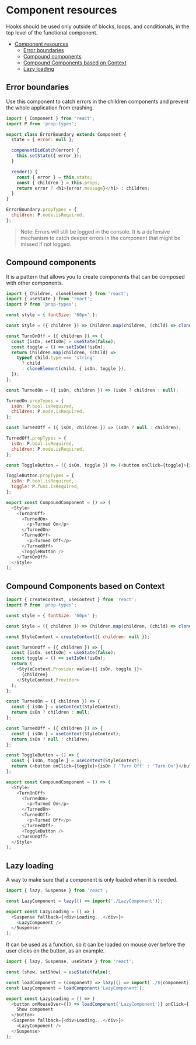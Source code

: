 <!-- markdownlint-disable MD024 MD033 -->

# Component resources

Hooks should be used only outside of blocks, loops, and conditionals, in the top level of the functional component.

- [Component resources](#component-resources)
  - [Error boundaries](#error-boundaries)
  - [Compound components](#compound-components)
  - [Compound Components based on Context](#compound-components-based-on-context)
  - [Lazy loading](#lazy-loading)

## Error boundaries

Use this component to catch errors in the children components and prevent the whole application from crashing.

~~~js
import { Component } from 'react';
import P from 'prop-types';

export class ErrorBoundary extends Component {
  state = { error: null };

  componentDidCatch(error) {
    this.setState({ error });
  }

  render() {
    const { error } = this.state;
    const { children } = this.props;
    return error ? <h1>{error.message}</h1> : children;
  }
}

ErrorBoundary.propTypes = {
  children: P.node.isRequired,
};
~~~

> Note: Errors will still be logged in the console. It is a defensive mechanism to catch deeper errors in the component that might be missed if not logged.

## Compound components

It is a pattern that allows you to create components that can be composed with other components.

~~~js
import { Children, cloneElement } from 'react';
import { useState } from 'react';
import P from 'prop-types';

const style = { fontSize: '60px' };

const Style = ({ children }) => Children.map(children, (child) => cloneElement(child, { ...style }));

const TurnOnOff = ({ children }) => {
  const [isOn, setIsOn] = useState(false);
  const toggle = () => setIsOn(!isOn);
  return Children.map(children, (child) =>
    typeof child.type === 'string'
      ? child
      : cloneElement(child, { isOn, toggle }),
  });
};

const TurnedOn = ({ isOn, children }) => (isOn ? children : null);

TurnedOn.propTypes = {
  isOn: P.bool.isRequired,
  children: P.node.isRequired,
};

const TurnedOff = ({ isOn, children }) => (isOn ? null : children);

TurnedOff.propTypes = {
  isOn: P.bool.isRequired,
  children: P.node.isRequired,
};

const ToggleButton = ({ isOn, toggle }) => (<button onClick={toggle}>{isOn ? 'Turn Off' : 'Turn On'}</button>);

ToggleButton.propTypes = {
  isOn: P.bool.isRequired,
  toggle: P.func.isRequired,
};

export const CompoundComponent = () => (
  <Style>
    <TurnOnOff>
      <TurnedOn>
        <p>Turned On</p>
      </TurnedOn>
      <TurnedOff>
        <p>Turned Off</p>
      </TurnedOff>
      <ToggleButton />
    </TurnOnOff>
  </Style>
);
~~~

## Compound Components based on Context

~~~js
import { createContext, useContext } from 'react';
import P from 'prop-types';

const style = { fontSize: '60px' };

const Style = ({ children }) => Children.map(children, (child) => cloneElement(child, { ...style }));

const StyleContext = createContext({ children: null });

const TurnOnOff = ({ children }) => {
  const [isOn, setIsOn] = useState(false);
  const toggle = () => setIsOn(!isOn);
  return (
    <StyleContext.Provider value={{ isOn, toggle }}>
      {children}
    </StyleContext.Provider>
  );
};

const TurnedOn = ({ children }) => {
  const { isOn } = useContext(StyleContext);
  return isOn ? children : null;
};

const TurnedOff = ({ children }) => {
  const { isOn } = useContext(StyleContext);
  return isOn ? null : children;
};

const ToggleButton = () => {
  const { isOn, toggle } = useContext(StyleContext);
  return (<button onClick={toggle}>{isOn ? 'Turn Off' : 'Turn On'}</button>);
};

export const CompoundComponent = () => (
  <Style>
    <TurnOnOff>
      <TurnedOn>
        <p>Turned On</p>
      </TurnedOn>
      <TurnedOff>
        <p>Turned Off</p>
      </TurnedOff>
      <ToggleButton />
    </TurnOnOff>
  </Style>
);
~~~

## Lazy loading

A way to make sure that a component is only loaded when it is needed.

~~~js
import { lazy, Suspense } from 'react';

const LazyComponent = lazy(() => import('./LazyComponent'));

export const LazyLoading = () => (
  <Suspense fallback={<div>Loading...</div>}>
    <LazyComponent />
  </Suspense>
);
~~~

It can be used as a function, so it can be loaded on mouse over before the user clicks on the button, as an example.

~~~js
import { lazy, Suspense, useState } from 'react';

const [show, setShow] = useState(false);

const loadComponent = (component) => lazy(() => import(`./${component}`));
const LazyComponent = loadComponent('LazyComponent');

export const LazyLoading = () => (
  <button onMouseOver={() => loadComponent('LazyComponent')} onClick={() => setShow((s) => !s)}>
    Show component
  </button>
  <Suspense fallback={<div>Loading...</div>}>
    <LazyComponent />
  </Suspense>
);
~~~
